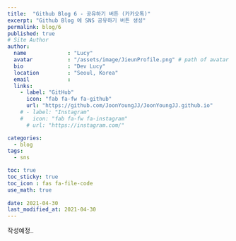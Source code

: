 ```yaml
---
title:  "Github Blog 6 - 공유하기 버튼 (카카오톡)"
excerpt: "Github Blog 에 SNS 공유하기 버튼 생성"
permalink: blog/6
published: true
# Site Author
author:
  name             : "Lucy"
  avatar           : "/assets/image/JieunProfile.png" # path of avatar image, e.g. "/assets/images/bio-photo.jpg"
  bio              : "Dev Lucy"
  location         : "Seoul, Korea"
  email            :
  links:
    - label: "GitHub"
      icon: "fab fa-fw fa-github"
      url: "https://github.com/JoonYoungJJ/JoonYoungJJ.github.io"
    # - label: "Instagram"
    #   icon: "fab fa-fw fa-instagram"
      # url: "https://instagram.com/"

categories:
  - blog
tags:
  - sns

toc: true
toc_sticky: true
toc_icon : fas fa-file-code
use_math: true
 
date: 2021-04-30
last_modified_at: 2021-04-30
---
```


작성예정..

